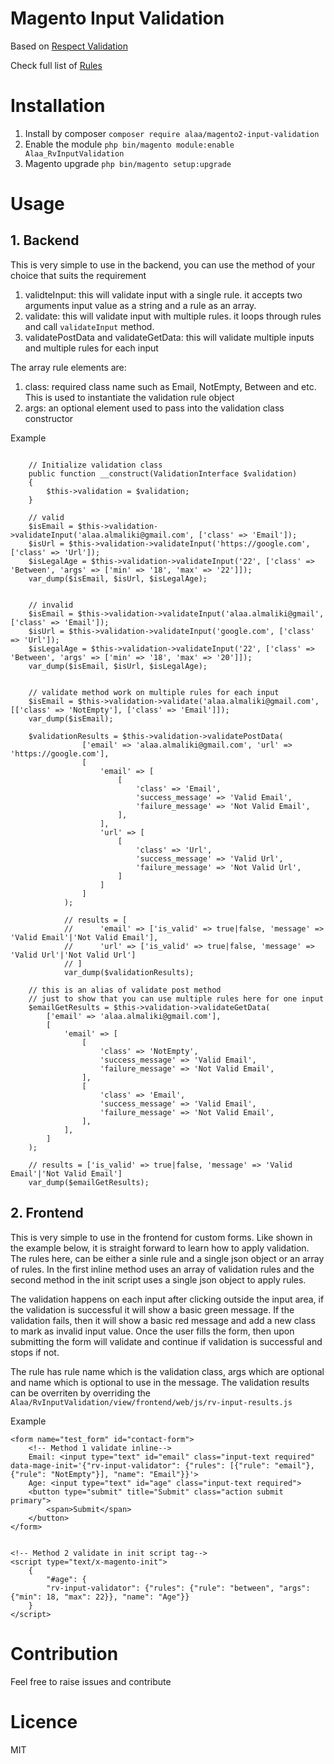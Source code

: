 # Magento Input Validation
Based on [Respect Validation](http://respect.github.io/Validation)

Check full list of [Rules](http://respect.github.io/Validation/docs/validators.html)

# Installation
1. Install by composer  `composer require alaa/magento2-input-validation`
2. Enable the module `php bin/magento module:enable Alaa_RvInputValidation`
3. Magento upgrade `php bin/magento setup:upgrade` 

# Usage
## 1. Backend
This is very simple to use in the backend, you can use the method of your choice that suits the requirement
1. validteInput: this will validate input with a single rule. it accepts two arguments input value as a string and a rule as an array.
2. validate: this will validate input with multiple rules. it loops through rules and call `validateInput` method.
3. validatePostData and validateGetData: this will validate multiple inputs and multiple rules for each input

The array rule elements are:
1. class: required class name such as Email, NotEmpty, Between and etc. This is used to instantiate the validation rule object
2. args: an optional element used to pass into the validation class constructor

Example

```

    // Initialize validation class
    public function __construct(ValidationInterface $validation)
    {
        $this->validation = $validation;
    }
    
    // valid
    $isEmail = $this->validation->validateInput('alaa.almaliki@gmail.com', ['class' => 'Email']);
    $isUrl = $this->validation->validateInput('https://google.com', ['class' => 'Url']);
    $isLegalAge = $this->validation->validateInput('22', ['class' => 'Between', 'args' => ['min' => '18', 'max' => '22']]);
    var_dump($isEmail, $isUrl, $isLegalAge);
    
    
    // invalid
    $isEmail = $this->validation->validateInput('alaa.almaliki@gmail', ['class' => 'Email']);
    $isUrl = $this->validation->validateInput('google.com', ['class' => 'Url']);
    $isLegalAge = $this->validation->validateInput('22', ['class' => 'Between', 'args' => ['min' => '18', 'max' => '20']]);
    var_dump($isEmail, $isUrl, $isLegalAge);
    
    
    // validate method work on multiple rules for each input
    $isEmail = $this->validation->validate('alaa.almaliki@gmail.com', [['class' => 'NotEmpty'], ['class' => 'Email']]);
    var_dump($isEmail);

    $validationResults = $this->validation->validatePostData(
                ['email' => 'alaa.almaliki@gmail.com', 'url' => 'https://google.com'],
                [
                    'email' => [
                        [
                            'class' => 'Email',
                            'success_message' => 'Valid Email',
                            'failure_message' => 'Not Valid Email',
                        ],
                    ],
                    'url' => [
                        [
                            'class' => 'Url',
                            'success_message' => 'Valid Url',
                            'failure_message' => 'Not Valid Url',
                        ]
                    ]
                ]
            );
    
            // results = [
            //      'email' => ['is_valid' => true|false, 'message' => 'Valid Email'|'Not Valid Email'],
            //      'url' => ['is_valid' => true|false, 'message' => 'Valid Url'|'Not Valid Url']
            // ]
            var_dump($validationResults);
    
    // this is an alias of validate post method
    // just to show that you can use multiple rules here for one input
    $emailGetResults = $this->validation->validateGetData(
        ['email' => 'alaa.almaliki@gmail.com'],
        [
            'email' => [
                [
                    'class' => 'NotEmpty',
                    'success_message' => 'Valid Email',
                    'failure_message' => 'Not Valid Email',
                ],
                [
                    'class' => 'Email',
                    'success_message' => 'Valid Email',
                    'failure_message' => 'Not Valid Email',
                ],
            ],
        ]
    );
    
    // results = ['is_valid' => true|false, 'message' => 'Valid Email'|'Not Valid Email']
    var_dump($emailGetResults);
```
## 2. Frontend
This is very simple to use in the frontend for custom forms. Like shown in the example below, it is straight forward to learn how to apply validation.
The rules here, can be either a sinle rule and a single json object or an array of rules. 
In the first inline method uses an array of validation rules and the second method in the init script uses a single json object to apply rules.

The validation happens on each input after clicking outside the input area, if the validation is successful it will show a basic green message.
If the validation fails, then it will show a basic red message and add a new class to mark as invalid input value. 
Once the user fills the form, then upon submitting the form will validate and continue if validation is successful and stops if not.

The rule has rule name which is the validation class, args which are optional and name which is optional to use in the message.
The validation results can be overriten by overriding the `Alaa/RvInputValidation/view/frontend/web/js/rv-input-results.js`

Example
```
<form name="test_form" id="contact-form">
    <!-- Method 1 validate inline-->
    Email: <input type="text" id="email" class="input-text required" data-mage-init='{"rv-input-validator": {"rules": [{"rule": "email"}, {"rule": "NotEmpty"}], "name": "Email"}}'>
    Age: <input type="text" id="age" class="input-text required">
    <button type="submit" title="Submit" class="action submit primary">
        <span>Submit</span>
    </button>
</form>


<!-- Method 2 validate in init script tag-->
<script type="text/x-magento-init">
    {
        "#age": {
        "rv-input-validator": {"rules": {"rule": "between", "args": {"min": 18, "max": 22}}, "name": "Age"}}
    }
</script>

```
# Contribution
Feel free to raise issues and contribute

# Licence
MIT